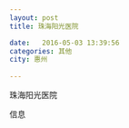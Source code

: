 ```yaml
--- 
layout: post 
title: 珠海阳光医院

date:   2016-05-03 13:39:56 
categories: 其他  
city: 惠州
  
--- 
```

   
珠海阳光医院

信息

